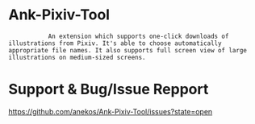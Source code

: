 Ank-Pixiv-Tool
==============

               An extension which supports one-click downloads of illustrations from Pixiv. It's able to choose automatically appropriate file names. It also supports full screen view of large illustrations on medium-sized screens.

Support & Bug/Issue Repport
===========================

https://github.com/anekos/Ank-Pixiv-Tool/issues?state=open
